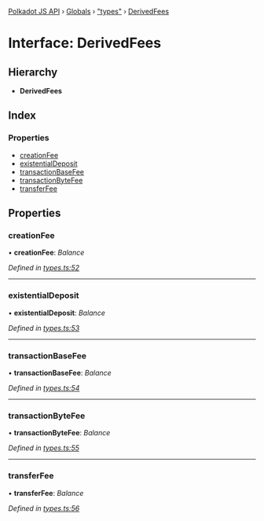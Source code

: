 [Polkadot JS API](../README.md) › [Globals](../globals.md) › ["types"](../modules/_types_.md) › [DerivedFees](_types_.derivedfees.md)

# Interface: DerivedFees

## Hierarchy

* **DerivedFees**

## Index

### Properties

* [creationFee](_types_.derivedfees.md#creationfee)
* [existentialDeposit](_types_.derivedfees.md#existentialdeposit)
* [transactionBaseFee](_types_.derivedfees.md#transactionbasefee)
* [transactionByteFee](_types_.derivedfees.md#transactionbytefee)
* [transferFee](_types_.derivedfees.md#transferfee)

## Properties

###  creationFee

• **creationFee**: *Balance*

*Defined in [types.ts:52](https://github.com/polkadot-js/api/blob/07b9cb1a16/packages/api-derive/src/types.ts#L52)*

___

###  existentialDeposit

• **existentialDeposit**: *Balance*

*Defined in [types.ts:53](https://github.com/polkadot-js/api/blob/07b9cb1a16/packages/api-derive/src/types.ts#L53)*

___

###  transactionBaseFee

• **transactionBaseFee**: *Balance*

*Defined in [types.ts:54](https://github.com/polkadot-js/api/blob/07b9cb1a16/packages/api-derive/src/types.ts#L54)*

___

###  transactionByteFee

• **transactionByteFee**: *Balance*

*Defined in [types.ts:55](https://github.com/polkadot-js/api/blob/07b9cb1a16/packages/api-derive/src/types.ts#L55)*

___

###  transferFee

• **transferFee**: *Balance*

*Defined in [types.ts:56](https://github.com/polkadot-js/api/blob/07b9cb1a16/packages/api-derive/src/types.ts#L56)*
